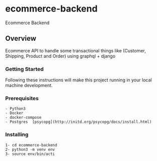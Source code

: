 # ecommerce-backend
Ecommerce Backend

## Overview
Ecommerce API to handle some transactional things like (Customer, Shipping, Product and Order) using graphql + django

### Getting Started
Following these instructions will make this project running in your local machine development.

### Prerequisites

```buildoutcfg
- Python3
- Docker
- docker-compose
- Postgres  [psycopg](http://initd.org/psycopg/docs/install.html)
```

### Installing
```buildoutcfg
1- cd ecommerce-backend
2- python3 -m venv env
3- source env/bin/acti